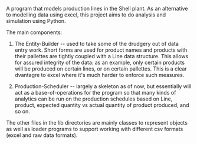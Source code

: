 A program that models production lines in the Shell plant. As an alternative to modelling data using excel, this project aims to do analysis and simulation using Python. 

The main components:

1) The Entity-Builder -- used to take some of the drudgery out of data entry work. Short forms are used for product names and products with their pallettes are tightly coupled with a Line data structure. This allows for assured integrity of the data: as an example, only certain products will be produced on certain lines, or on certain pallettes. This is a clear dvantagre to excel where it's much harder to enforce such measures.

2) Production-Scheduler -- largely a skeleton as of now, but essentially will act as a base-of-operations for the program so that many kinds of analytics can be run on the production schedules based on Line, product, expected quantity vs actual quantity of product produced, and so on.

The other files in the lib directories are mainly classes to represent objects as well as loader programs to support working with different csv formats (excel and raw data formats).
